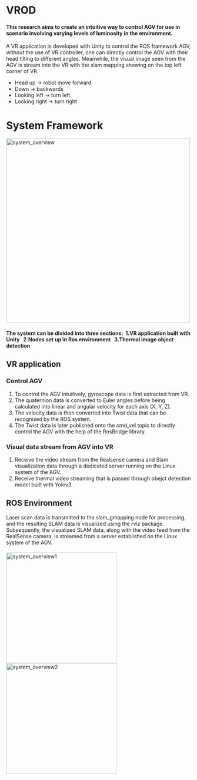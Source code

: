 # VROD
#### This research aims to create an intuitive way to control AGV for use in scenario involving varying levels of luminosity in the environment.

A VR application is developed with Unity to control the ROS framework AGV, without the use of VR controller, one can directly control the AGV with their head tilting to different angles. Meanwhile, the visual image seen from the AGV is stream into the VR with the slam mapping showing on the top left corner of VR.
- Head up -> robot move forward
- Down -> backwards
- Looking left -> turn left
- Looking right -> turn right

# System Framework
<img width="500" alt="system_overview" src="https://github.com/Reim6118/VROD/assets/32570797/7d939e94-cfe3-403a-aff6-c2940f848c0f">

#### The system can be divided into three sections:&nbsp; 1.VR application built with Unity &nbsp;  2.Nodes set up in Ros environment &nbsp; 3.Thermal image object detection

## VR application

### Control AGV


1. To control the AGV intuitively, gyroscope data is first extracted from VR. 
2. The quaternion data is converted to Euler angles before being calculated into linear and angular velocity for each axis (X, Y, Z).
3. The velocity data is then converted into Twist data that can be recognized by the ROS system.
4. The Twist data is later published onto the cmd_vel topic to directly control the AGV with the help of the RosBridge library.

### Visual data stream from AGV into VR

1. Receive the video stream from the Realsense camera and Slam visualization data through a dedicated server running on the Linux system of the AGV.
2. Receive thermal video streaming that is passed through obejct detection model built with Yolov3.

## ROS Environment

Laser scan data is transmitted to the slam_gmapping node for processing, and the resulting SLAM data is visualized using the rviz package. Subsequently, the visualized SLAM data, along with the video feed from the RealSense camera, is streamed from a server established on the Linux system of the AGV.
   


####



<img width="300" alt="system_overview1" src="https://github.com/Reim6118/VROD/assets/32570797/88c7983a-95ec-47fd-93d0-3dad8094deb6">

<img width="300" alt="system_overview2" src="https://github.com/Reim6118/VROD/assets/32570797/f7b86465-9064-44b1-8d12-7f53589df2a9">
